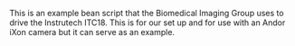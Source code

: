 This is an example bean script that the Biomedical Imaging Group uses to drive the Instrutech ITC18. This is for our set up and for use with an Andor iXon camera but it can serve as an example.
